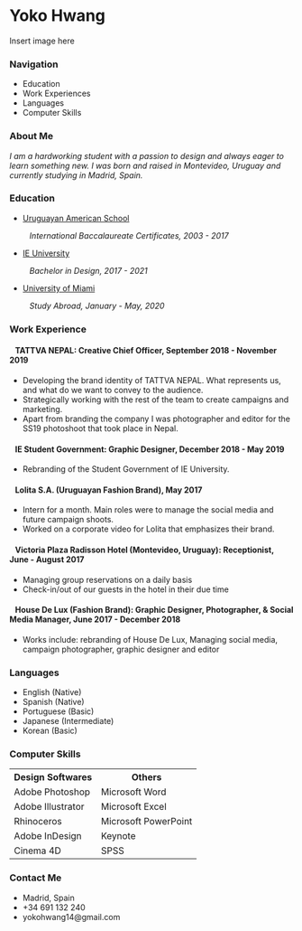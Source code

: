 <!doctype html>
<html>
<head>
<meta charset="UTF-8">
<title>Yoko Hwang: Resume</title>
	
</head>

<body>
	<h1>Yoko Hwang</h1>
	<p>Insert image here</p>
	
<nav>
	<h3>Navigation</h3>
  <ul>
      <li>Education</li>
      <li>Work Experiences</li>
      <li>Languages</li>
      <li>Computer Skills</li>
  </ul>
  </nav>

   <h3>About Me</h3>
<p><em>I am a hardworking student with a passion to design and always eager to learn something new. I was born and raised in Montevideo, Uruguay and currently studying in Madrid, Spain.</em></p>

<main>
<h3>Education</h3>
	<ul>
		<li><a href="https://www.uas.edu.uy">Uruguayan American School</a></li>
			<p><em>&nbsp;&nbsp;&nbsp;International Baccalaureate Certificates, 2003 - 2017</em></p>
		<li><a href="https://www.ie.edu/university/">IE University</a></li>
			<p><em>&nbsp;&nbsp;&nbsp;Bachelor in Design, 2017 - 2021</em></p>
		<li><a href="https://welcome.miami.edu">University of Miami</a></li>
			<p><em>&nbsp;&nbsp;&nbsp;Study Abroad, January - May, 2020</em></p>
	</ul>

<h3>Work Experience</h3>
	<h4>&nbsp;&nbsp;&nbsp;TATTVA NEPAL: Creative Chief Officer, September 2018 - November 2019</h4>
	<ul>
		<li>Developing the brand identity of TATTVA NEPAL. What represents us, and what do we want to convey to the audience.</li>
		<li>Strategically working with the rest of the team to create campaigns and marketing.</li>
		<li>Apart from branding the company I was photographer and editor for the SS19 photoshoot that took place in Nepal.</li>
	</ul>
	<h4>&nbsp;&nbsp;&nbsp;IE Student Government: Graphic Designer, December 2018 - May 2019</h4>
	<ul>
		<li>Rebranding of the Student Government of IE University.</li>
	</ul>
	<h4>&nbsp;&nbsp;&nbsp;Lolita S.A. (Uruguayan Fashion Brand), May 2017</h4>
	<ul>
	  <li>Intern for a month. Main roles were to manage the social media and future campaign shoots.</li>
		<li>Worked on a corporate video for Lolita that emphasizes their brand.</li>
	</ul>
	<h4>&nbsp;&nbsp;&nbsp;Victoria Plaza Radisson Hotel (Montevideo, Uruguay): Receptionist, June - August 2017</h4>
	<ul>
		<li>Managing group reservations on a daily basis</li>
		<li>Check-in/out of our guests in the hotel in their due time</li>
	</ul>
	<h4>&nbsp;&nbsp;&nbsp;House De Lux (Fashion Brand): Graphic Designer, Photographer, & Social Media Manager, June 2017 - December 2018</h4>
	<ul>
		<li>Works include: rebranding of House De Lux, Managing social media, campaign photographer, graphic designer and editor </li>
	</ul>
<h3>Languages</h3>
	<ul>
		<li>English (Native)</li>
		<li>Spanish (Native)</li>
		<li>Portuguese (Basic)</li>
		<li>Japanese (Intermediate)</li>
		<li>Korean (Basic)</li>
	</ul>
<h3>Computer Skills</h3>
<table>
	<tr>
		<th>Design Softwares</th>
		<th>Others</th>
	</tr>
	<tr>
		<td>Adobe Photoshop</td>
		<td>Microsoft Word</td>
	</tr>
	<tr>
		<td>Adobe Illustrator</td>
		<td>Microsoft Excel</td>
	</tr>
	<tr>
		<td>Rhinoceros</td>
		<td>Microsoft PowerPoint</td>
	</tr>
	<tr>
		<td>Adobe InDesign</td>
		<td>Keynote</td>
	</tr>
	<tr>
		<td>Cinema 4D</td>
		<td>SPSS</td>
	</tr>
</table>
</main>
<footer>
	<h3>Contact Me</h3>
   <ul>
	<li>Madrid, Spain</li>
	<li>+34 691 132 240</li>
	<li>yokohwang14@gmail.com</li>
   </ul>
 </footer>
</body>
</html>
